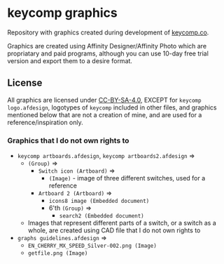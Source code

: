 # keycomp graphics

Repository with graphics created during development of [keycomp.co](https://github.com/mbledkowski/keycomp).

Graphics are created using Affinity Designer/Affinity Photo which are propriatary and paid programs, although you can use 10-day free trial version and export them to a desire format.

## License

All graphics are licensed under [CC-BY-SA-4.0](https://spdx.org/licenses/CC-BY-SA-4.0.html), EXCEPT for `keycomp logo.afdesign`, logotypes of `keycomp` included in other files, and graphics mentioned below that are not a creation of mine, and are used for a reference/inspiration only.

### Graphics that I do not own rights to
- `keycomp artboards.afdesign`, `keycomp artboards2.afdesign` =>
  - `(Group)` =>
    - `Switch icon (Artboard)` =>
      - `(Image)` - image of three different switches, used for a reference
    - `Artboard 2 (Artboard)` =>
      - `icons8 image (Embedded document)`
      - 6'th `(Group)` =>
        - `search2 (Embedded document)`
  - Images that represent different parts of a switch, or a switch as a whole, are created using CAD file that I do not own rights to
- `graphs guidelines.afdesign` =>
  - `EN_CHERRY_MX_SPEED_Silver-002.png (Image)`
  - `getfile.png (Image)`
